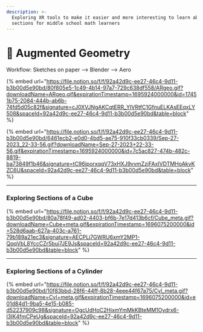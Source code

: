 ```yaml
---
description: >-
  Exploring XR tools to make it easier and more interesting to learn about solid
  sections for middle school math learners
---
```


# 🧊 Augmented Geometry

Workflow: Sketches on paper --> Blender --> Aero

{% embed url="https://file.notion.so/f/f/92a42d9c-ee27-46c4-9d11-b3b00d5e90bd/80f805e5-1c49-4b14-97a7-729c638df558/ARgeo.gif?downloadName=ARgeo.gif&expirationTimestamp=1695924000000&id=17451b75-2084-444b-ab6b-74fd5d05c82f&signature=cJ0XVJNgAKCqtERR_YIVRtfC1GfnuELKAsEEqxLY508&spaceId=92a42d9c-ee27-46c4-9d11-b3b00d5e90bd&table=block" %}

{% embed url="https://file.notion.so/f/f/92a42d9c-ee27-46c4-9d11-b3b00d5e90bd/6461ecb2-e0d0-4bd5-ae75-910f33cb0339/Sep-27-2023_22-33-56.gif?downloadName=Sep-27-2023+22-33-56.gif&expirationTimestamp=1695924000000&id=7c5ac827-474b-482c-8819-ba73849f1b46&signature=tC96iporxqqV73xHXJ9vvmZzjFAxIVDTMHoAkvKZC6U&spaceId=92a42d9c-ee27-46c4-9d11-b3b00d5e90bd&table=block" %}

***

### Exploring Sections of a Cube

{% embed url="https://file.notion.so/f/f/92a42d9c-ee27-46c4-9d11-b3b00d5e90bd/80a78f49-ad02-4403-bf6b-7e17d413b6cf/Cube_meta.gif?downloadName=Cube+meta.gif&expirationTimestamp=1696075200000&id=528d6aab-627a-403c-a761-79b189a21ec3&signature=AECPLj7GWRU6xmY2MP1-QqqVbL8YccCZr5bui7JE9Js&spaceId=92a42d9c-ee27-46c4-9d11-b3b00d5e90bd&table=block" %}

***

### Exploring Sections of a Cylinder

{% embed url="https://file.notion.so/f/f/92a42d9c-ee27-46c4-9d11-b3b00d5e90bd/10f83bbd-28f6-44ff-8b28-4eee44f67a75/Cyl_meta.gif?downloadName=Cyl+meta.gif&expirationTimestamp=1696075200000&id=e01d84d1-9ba5-4e15-b085-d52237909c98&signature=OgcUdHoC2HixmYmMkKBteMM1Oydrx6-I3IK4fmCPeUg&spaceId=92a42d9c-ee27-46c4-9d11-b3b00d5e90bd&table=block" %}

